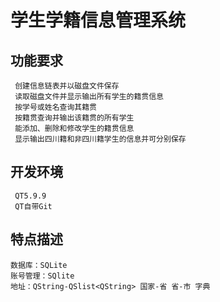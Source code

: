 # 学生学籍信息管理系统
## 功能要求
     创建信息链表并以磁盘文件保存
     读取磁盘文件并显示输出所有学生的籍贯信息
     按学号或姓名查询其籍贯
     按籍贯查询并输出该籍贯的所有学生
     能添加、删除和修改学生的籍贯信息
     显示输出四川籍和非四川籍学生的信息并可分别保存
## 开发环境
     QT5.9.9
     QT自带Git
## 特点描述
    数据库：SQLite
    账号管理：SQlite
    地址：QString-QSlist<QString> 国家-省 省-市 字典